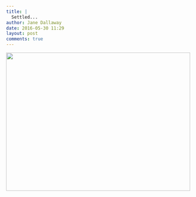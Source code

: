 ```yaml
---
title: |
  Settled...
author: Jane Dallaway
date: 2016-05-30 11:29
layout: post
comments: true
---
```


<div><a href="http://static.skitters.dallaway.com/IPtp_FullSizeRender.jpg"><img src="http://static.skitters.dallaway.com/IPtp_thumb_FullSizeRender.jpg" width="500" height="375"/></a></div>



  

      
